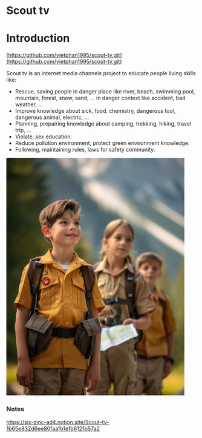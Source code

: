 # Scout tv

# Introduction

[https://github.com/vietphan1995/scout-tv.git](https://github.com/vietphan1995/scout-tv.git)

Scout tv is an internet media channels project to educate people living skills like:

- Rescue, saving people in danger place like river, beach, swimming pool, mountain, forest, snow, sand, … in danger context like accident, bad weather, …
- Improve knowledge about sick, food, chemistry, dangerous tool, dangerous animal, electric, …
- Planning, prepairing knowledge about camping, trekking, hiking, travel trip, …
- Violate, sex education.
- Reduce pollution environment, protect green environment knowledge.
- Following, maintaining rules, laws for safety community.

![image.png](image.png)

### Notes
https://six-zinc-ad4.notion.site/Scout-tv-1b65e832d6ee80faafb1efb6121b57a2